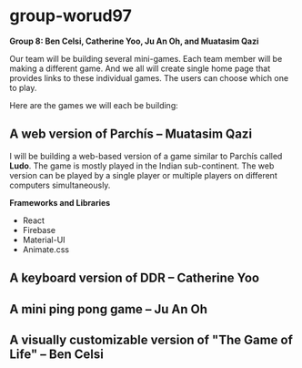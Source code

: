 # group-worud97

**Group 8: Ben Celsi, Catherine Yoo, Ju An Oh, and Muatasim Qazi**

Our team will be building several mini-games.
Each team member will be making a different game. And we all will create single home page that provides links to these individual games. The users can choose which one to play. 

Here are the games we will each be building:

## A web version of Parchís – Muatasim Qazi
I will be building a web-based version of a game similar to Parchís called **Ludo**. The game is mostly played in the Indian sub-continent. The web version can be played by a single player or multiple players on different computers simultaneously.

**Frameworks and Libraries**
* React
* Firebase
* Material-UI
* Animate.css


## A keyboard version of DDR – Catherine Yoo
## A mini ping pong game – Ju An Oh
## A visually customizable version of "The Game of Life" – Ben Celsi

